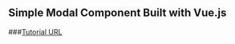 ## Simple Modal Component Built with Vue.js

###[Tutorial URL](https://laracasts.com/series/learn-vue-2-step-by-step/episodes/10)
